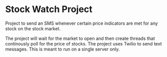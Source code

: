 # Stock Watch Project

Project to send an SMS whenever certain price indicators are met for any stock on the stock market. 

The project will wait for the market to open and then create threads that continously poll for the price of stocks. The project uses Twilio to send text messages. This is meant to run on a single server only.
